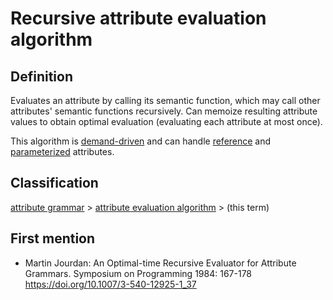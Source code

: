 # Recursive attribute evaluation algorithm

## Definition
Evaluates an attribute by calling its semantic function, which may call other attributes' semantic functions recursively. Can memoize resulting attribute values to obtain optimal evaluation (evaluating each attribute at most once).

This algorithm is [demand-driven](demand-driven_attribute_evaluation.md) and can handle [reference](reference_attribute.md) and [parameterized](parameterized_attribute.md) attributes.

## Classification
[attribute grammar](attribute_grammar.md) \>  [attribute evaluation algorithm](attribute_evaluation_algorithm.md) \> (this term)

## First mention
* Martin Jourdan: An Optimal-time Recursive Evaluator for Attribute Grammars. Symposium on Programming 1984: 167-178 https://doi.org/10.1007/3-540-12925-1_37
